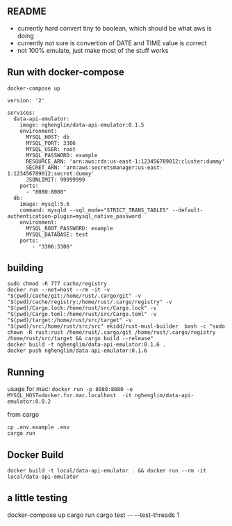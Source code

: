 ## README
- currently hard convert tiny to boolean, which should be what aws is doing
- currently not sure is convertion of DATE and TIME value is correct
- not 100% emulate, just make most of the stuff works

## Run with docker-compose
`docker-compose up`

~~~
version: '2'

services:
  data-api-emulator:
    image: nghenglim/data-api-emulator:0.1.5
    environment:
      MYSQL_HOST: db
      MYSQL_PORT: 3306
      MYSQL_USER: root
      MYSQL_PASSWORD: example
      RESOURCE_ARN: 'arn:aws:rds:us-east-1:123456789012:cluster:dummy'
      SECRET_ARN: 'arn:aws:secretsmanager:us-east-1:123456789012:secret:dummy'
      JSONLIMIT: 99999999
    ports:
      - "8080:8080"
  db:
    image: mysql:5.6
    command: mysqld --sql_mode="STRICT_TRANS_TABLES" --default-authentication-plugin=mysql_native_password
    environment:
      MYSQL_ROOT_PASSWORD: example
      MYSQL_DATABASE: test
    ports:
        - "3306:3306"
~~~

## building
~~~
sudo chmod -R 777 cache/registry
docker run --net=host --rm -it -v "$(pwd)/cache/git:/home/rust/.cargo/git" -v "$(pwd)/cache/registry:/home/rust/.cargo/registry" -v "$(pwd)/Cargo.lock:/home/rust/src/Cargo.lock" -v "$(pwd)/Cargo.toml:/home/rust/src/Cargo.toml" -v "$(pwd)/target:/home/rust/src/target" -v "$(pwd)/src:/home/rust/src/src" ekidd/rust-musl-builder  bash -c "sudo chown -R rust:rust /home/rust/.cargo/git /home/rust/.cargo/registry /home/rust/src/target && cargo build --release"
docker build -t nghenglim/data-api-emulator:0.1.6 .
docker push nghenglim/data-api-emulator:0.1.6
~~~

## Running
usage for mac: `docker run -p 8080:8080 -e MYSQL_HOST=docker.for.mac.localhost  -it nghenglim/data-api-emulator:0.0.2`

from cargo
~~~
cp .env.example .env
cargo run
~~~

## Docker Build
~~~
docker build -t local/data-api-emulator . && docker run --rm -it local/data-api-emulator
~~~

## a little testing
docker-compose up
cargo run
cargo test -- --test-threads 1
